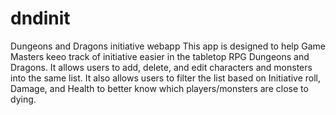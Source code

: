 # dndinit
Dungeons and Dragons initiative webapp
This app is designed to help Game Masters keeo track of initiative easier in the tabletop RPG Dungeons and Dragons.
It allows users to add, delete, and edit characters and monsters into the same list.
It also allows users to filter the list based on Initiative roll, Damage, and Health to better know which players/monsters are close to dying.
